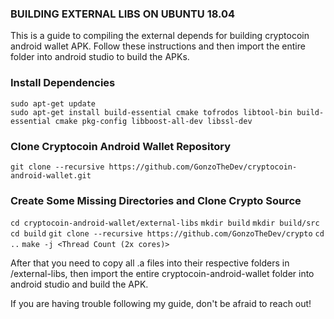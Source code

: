 ### BUILDING EXTERNAL LIBS ON UBUNTU 18.04 ###
This is a guide to compiling the external depends for building cryptocoin android wallet APK. Follow these instructions and then import the entire folder into android studio to build the APKs.

### Install Dependencies ###
`sudo apt-get update` <br>
`sudo apt-get install build-essential cmake tofrodos libtool-bin build-essential cmake pkg-config libboost-all-dev libssl-dev`

### Clone Cryptocoin Android Wallet Repository ###
`git clone --recursive https://github.com/GonzoTheDev/cryptocoin-android-wallet.git`

### Create Some Missing Directories and Clone Crypto Source ###
`cd cryptocoin-android-wallet/external-libs`
`mkdir build`
`mkdir build/src`
`cd build`
`git clone --recursive https://github.com/GonzoTheDev/crypto`
`cd ..`
`make -j <Thread Count (2x cores)>`

After that you need to copy all .a files into their respective folders in /external-libs, then import the entire cryptocoin-android-wallet folder into android studio and build the APK.

If you are having trouble following my guide, don't be afraid to reach out!



